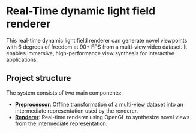 # Real-Time dynamic light field renderer

This real-time dynamic light field renderer can generate novel viewpoints with 6 degrees of freedom at 90+ FPS from a multi-view video dataset. It enables immersive, high-performance view synthesis for interactive applications.

## Project structure

The system consists of two main components:

- [**Preprocessor**](./preprocessing/README.md): Offline transformation of a multi-view dataset into an intermediate representation used by the renderer.
- [**Renderer**](./renderer/README.md): Real-time renderer using OpenGL to synthesize novel views from the intermediate representation.
